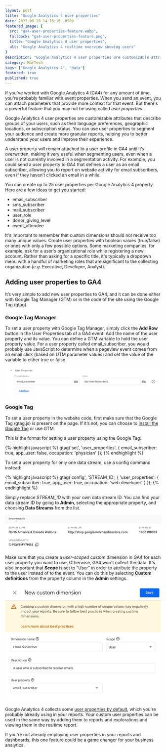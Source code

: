 ```yaml
---
layout: post
title: "Google Analytics 4 user properties"
date: 2023-09-20 14:15:16 -0500
featured_image: {
  src: "ga4-user-properties-feature.webp",
  fallback: "ga4-user-properties-feature.png",
  title: "Google Analytics 4 user properties",
  alt: "Google Analytics 4 realtime overview showing users"
}
description: "Google Analytics 4 user properties are customizable attributes that describe groups of your users, such as their language preferences, geographic locations, or subscription status."
category: MarTech
tags: ["Google Analytics 4", "data"]
featured: true
published: true
---
```


If you've worked with Google Analytics 4 (GA4) for any amount of time, you're probably familiar with event properties. When you send an event, you can attach parameters that provide more context for that event. But there's a powerful feature that you may not be using called _user properties_.

Google Analytics 4 user properties are customizable attributes that describe groups of your users, such as their language preferences, geographic locations, or subscription status. You can use user properties to segment your audience and create more granular reports, helping you to better understand your users and improve their experience.

A user property will remain attached to a user profile in GA4 until it’s overwritten, making it very useful when segmenting users, even when a user is not currently involved in a segmentation activity. For example, you could send a user property to GA4 that defines a user as an email subscriber, allowing you to report on website activity for email subscribers, even if they haven’t clicked an email in a while.

You can create up to 25 user properties per Google Analytics 4 property. Here are a few ideas to get you started:

- email_subscriber
- sms_subscriber
- mail_subscriber
- user_role
- donor_giving_level
- event_attendee

It's important to remember that custom dimensions should not receive too many unique values. Create user properties with boolean values (true/false) or ones with only a few possible options. Some marketing companies, for example, ask for a user's organizational role while registering a new account. Rather than asking for a specific title, it's typically a dropdown menu with a handful of marketing roles that are significant to the collecting organization (_e.g._ Executive, Developer, Analyst).

## Adding user properties to GA4

It’s very simple to add new user properties to GA4, and it can be done either with Google Tag Manager (GTM) or in the code of the site using the Google Tag (gtag).

### Google Tag Manager

To set a user property with Google Tag Manager, simply click the **Add Row** button in the User Properties tab of a GA4 event. Add the name of the user property and its value. You can define a GTM variable to hold the user property value. For a user property called email_subscriber, you would probably use JavaScript to determine when a pageview event comes from an email click (based on UTM parameter values) and set the value of the variable to either true or false.

<picture class="block md:mx-12 xl:mx-0">
	<source type="image/webp" srcset="/assets/img/martech/google-tag-manager-user-property.webp" >
	<img src="/assets/img/martech/google-tag-manager-user-property.png" class="shadow" alt="Google Analytics 4 user property setup in Google Tag Manager" />
</picture>

### Google Tag

To set a user property in the website code, first make sure that the Google Tag (gtag.js) is present on the page. If it’s not, you can choose to [install the Google Tag](https://developers.google.com/tag-platform/gtagjs/install) or use GTM.

This is the format for setting a user property using the Google Tag:

{% highlight javascript %}
gtag('set', 'user_properties', {
  email_subscriber: true,
  app_user: false,
  occupation: 'physician'
});
{% endhighlight %}

To set a user property for only one data stream, use a config command instead:

{% highlight javascript %}
gtag('config', 'STREAM_ID', {
  'user_properties': {
    email_subscriber: true,
    app_user: true,
    occupation: 'web developer'
  }
});
{% endhighlight %}

Simply replace *STREAM_ID* with your own data stream ID. You can find your data stream ID by going to **Admin**, selecting the appropriate property, and choosing **Data Streams** from the list.

<picture class="block md:mx-12 xl:mx-0">
	<source type="image/webp" srcset="/assets/img/martech/google-analytics-4-stream-id.webp" >
	<img src="/assets/img/martech/google-analytics-4-stream-id.png" class="shadow" alt="Google Analytics 4 data stream ID and measurement ID" />
</picture>

Make sure that you create a _user-scoped_ custom dimension in GA4 for each user property you want to use. Otherwise, GA4 won't collect the data. It's also important that **Scope** is set to "User" in order to attribute the property to the user instead of to the event. You can do this by selecting **Custom definitions** from the property column in the **Admin** settings.

<picture class="block md:mx-12 xl:mx-0">
	<source type="image/webp" srcset="/assets/img/martech/google-analytics-4-user-scoped-dimension.webp" >
	<img src="/assets/img/martech/google-analytics-4-user-scoped-dimension.png" class="shadow" alt="Google Analytics 4 user-scoped custom dimension" />
</picture>

Google Analytics 4 collects some [user properties by default](https://support.google.com/analytics/answer/9268042), which you're probably already using in your reports. Your custom user properties can be used in the same way by adding them to reports and explorations and viewing them in the realtime report.

If you're not already employing user properties in your reports and dashboards, this one feature could be a game changer for your business analytics.